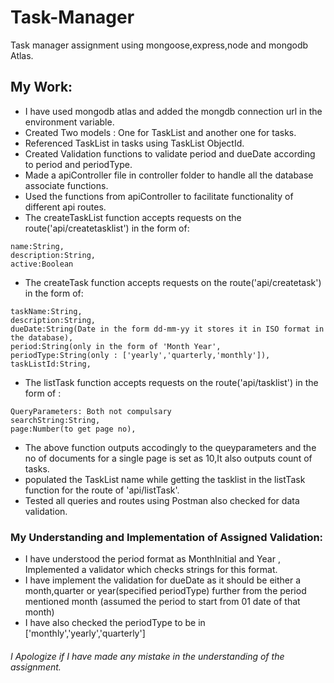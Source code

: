 # Task-Manager
Task manager assignment using mongoose,express,node and mongodb Atlas.
## My Work:
- I have used mongodb atlas and added the mongdb connection url in the environment variable.
- Created Two models : One for TaskList and another one for tasks.
- Referenced TaskList in tasks using TaskList ObjectId.
- Created Validation functions to validate period and dueDate according to period and periodType.
- Made a apiController file in controller folder to handle all the database associate functions.
- Used the functions from apiController to facilitate functionality of different api routes.
- The createTaskList function accepts requests on the route('api/createtasklist') in the form of:
```
name:String,
description:String,
active:Boolean
```
- The createTask function accepts requests on the route('api/createtask') in the form of:

```
taskName:String,
description:String,
dueDate:String(Date in the form dd-mm-yy it stores it in ISO format in the database),
period:String(only in the form of 'Month Year',
periodType:String(only : ['yearly','quarterly,'monthly']),
taskListId:String,
```
- The listTask function accepts requests on the route('api/tasklist') in the form of :
```
QueryParameters: Both not compulsary 
searchString:String,
page:Number(to get page no),
```
- The above function outputs  accodingly to the queyparameters and the no of documents for a single page is set as 10,It also outputs count of tasks.
- populated the TaskList name while getting the tasklist in the listTask function for the route of 'api/listTask'.
- Tested all queries and routes using Postman also checked for data validation.

### My Understanding and Implementation of Assigned Validation:
- I have understood the period format as MonthInitial and Year , Implemented a validator which checks strings for this format.
- I have implement the validation for dueDate as it should be either a month,quarter or year(specified periodType) further from the period mentioned month (assumed the period to start from 01 date of that month)
- I have also checked the periodType to be in ['monthly','yearly','quarterly']

###### I Apologize if I have made any mistake in the understanding of the assignment. 

